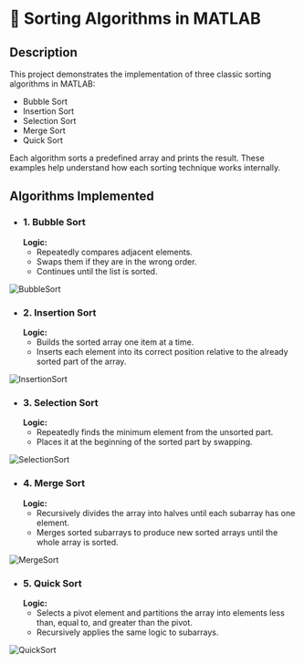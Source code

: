 # 📌 Sorting Algorithms in MATLAB
## Description
This project demonstrates the implementation of three classic sorting algorithms in MATLAB:
- Bubble Sort
- Insertion Sort
- Selection Sort
- Merge Sort
- Quick Sort

Each algorithm sorts a predefined array and prints the result. These examples help understand how each sorting technique works internally.

## Algorithms Implemented
- ### 1. Bubble Sort
   **Logic:**
  - Repeatedly compares adjacent elements.
  - Swaps them if they are in the wrong order.
  - Continues until the list is sorted.
  
![BubbleSort](https://github.com/user-attachments/assets/6cdced4c-d59b-4e09-9941-4cc284fbffc4)

- ### 2. Insertion Sort
   **Logic:**
  - Builds the sorted array one item at a time.
  - Inserts each element into its correct position relative to the already sorted part of the array.
  
![InsertionSort](https://github.com/user-attachments/assets/9a9aef35-be4e-45a5-b083-8c3f4805b25f)

- ### 3. Selection Sort
   **Logic:**
  - Repeatedly finds the minimum element from the unsorted part.
  - Places it at the beginning of the sorted part by swapping.

![SelectionSort](https://github.com/user-attachments/assets/f4200dc4-c058-405a-9572-231a9019bf51)

- ### 4. Merge Sort
   **Logic:**
  - Recursively divides the array into halves until each subarray has one element.
  - Merges sorted subarrays to produce new sorted arrays until the whole array is sorted.
    
![MergeSort](https://github.com/user-attachments/assets/2ee0623e-cbc5-40d7-90b0-18456ec6fbf5)

- ### 5. Quick Sort
   **Logic:**
  - Selects a pivot element and partitions the array into elements less than, equal to, and greater than the pivot.
  - Recursively applies the same logic to subarrays.

![QuickSort](https://github.com/user-attachments/assets/1a3be68f-e401-4785-8929-dcbb5768f99a)
